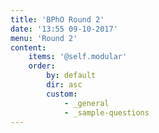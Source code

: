 ```yaml
---
title: 'BPhO Round 2'
date: '13:55 09-10-2017'
menu: 'Round 2'
content:
    items: '@self.modular'
    order:
        by: default
        dir: asc
        custom:
            - _general
            - _sample-questions
---
```



